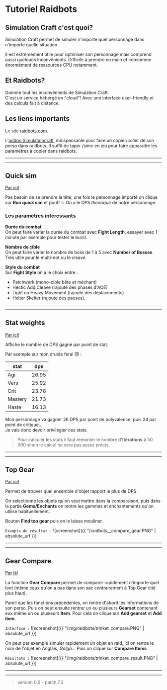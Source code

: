 # Tutoriel Raidbots

## Simulation Craft c'est quoi?

Simulation Craft permet de simuler n'importe quel personnage dans n'importe quelle situation.

Il est extrêmement utile pour optimiser son personnage mais comprend aussi quelques inconvénients. Difficile à prendre en main et consomme énormément de ressources CPU notamment.


## Et Raidbots?

Gomme tout les inconvénients de Simulation Craft.<br />
C'est un service hébergé en "cloud"! Avec une interface user-friendly et des calculs fait à distance.


## Les liens importants

Le site <a href="https://www.raidbots.com" target="_blank">raidbots.com</a>.

L'<a href="https://www.curseforge.com/wow/addons/simulationcraft" target="_blank">addon Simulationcraft</a>, indispensable pour faire un copier/coller de son perso dans raidbots. Il suffit de taper /simc en jeu pour faire apparaitre les paramètres à copier dans raidbots.

---

---

## Quick sim

<a href="https://www.raidbots.com/simbot/quick" target="_blank">Par ici!</a>

Pas besoin de se prendre la tête, une fois le personnage importé on clique sur **Run quick sim** et pouf! :boom: On a le DPS *théorique* de notre personnage.

### Les paramètres intéressants

**Durée du combat**<br />
On peut faire varier la durée du combat avec **Fight Length**, essayer avec 1 minute par exemple pour tester le burst.

**Nombre de cible**<br />
On peut faire varier le nombre de boss de 1 à 5 avec **Number of Bosses**. Très utile pour le multi-dot ou le cleave.

**Style du combat**<br />
Sur **Fight Style** on a le choix entre :
- Patchwerk (mono-cible bête et méchant)
- Hectic Add Cleave (rajoute des phases d'AOE)
- Light ou Heavy Movement (rajoute des déplacements)
- Helter Skelter (rajoute des pauses).

---

---

## Stat weights

<a href="https://www.raidbots.com/simbot/stats" target="_blank">Par ici!</a>

Affiche le nombre de DPS gagné par point de stat.

Par exemple sur mon druide feral  :smirk_cat: :

| stat | dps |
|-------|--------|
| Agi | 26.95 |
| Vers | 25.92 |
| Crit | 23.78 |
| Mastery | 21.73 |
| Haste | 16.13 |

Mon personnage va gagner 26 DPS par point de polyvalence, puis 24 par point de critique...<br />
Je vais donc devoir privilégier ces stats.

> Pour calculer les stats il faut remonter le nombre d'**Itérations** à 50 000 sinon le calcul ne sera pas assez précis.

---

---

## Top Gear

<a href="https://www.raidbots.com/simbot/topgear" target="_blank">Par ici!</a>

Permet de trouver quel ensemble d'objet rapport le plus de DPS.

On selectionne les objets qu'on veut mettre dans la comparaison, puis dans la partie **Gems/Enchants** on rentre les gemmes et enchantements qu'on utilise habituellement.

Bouton **Find top gear** puis on le laisse mouliner.

`Exemple de résultat :`
![screenshot]({{ "/raidbots__compare_gear.PNG" | absolute_url }})

---

---

## Gear Compare

<a href="https://www.raidbots.com/simbot/gear" target="_blank">Par là!</a>

La fonction **Gear Compare** permet de comparer rapidement n'importe quel loot (même ceux qu'on a pas dans son sac contrairement à Top Gear cité plus haut).

Pareil que les fonctions précédentes, on rentre d'abord les informations de son perso.
Puis on peut ensuite rentrer un ou plusieurs **Gearset** contenant eux même un ou plusieurs **Item**. Pour cela on clique sur **Add gearset** et **Add item**.

`Interface :`
![screenshot]({{ "/img/raidbots/trinket_compare.PNG" | absolute_url }})

On peut par exemple simuler rapidement un objet en raid, ici on rentre le nom de l'objet en Anglais, *Golga...* Puis on clique sur **Compare Items**

`Résultats :`
![screenshot]({{ "/img/raidbots/trinket_compare_result.PNG" | absolute_url }})


---

---

> version 0.2 - patch 7.3
